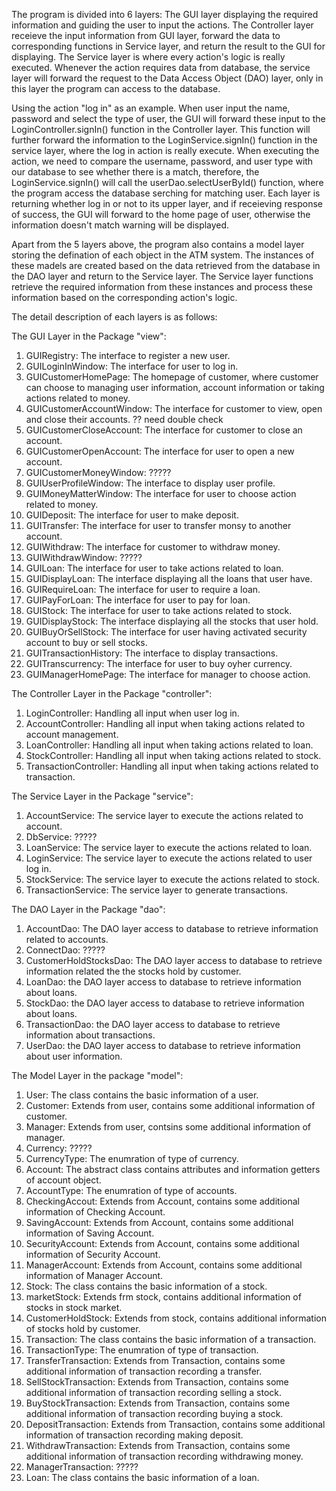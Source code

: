The program is divided into 6 layers: The GUI layer displaying the required information and guiding the user to input the actions. The Controller layer receieve the input information from GUI layer, forward the data to corresponding functions in Service layer, and return the result to the GUI for displaying. The Service layer is where every action's logic is really executed. Whenever the action requires data from database, the service layer will forward the request to the Data Access Object (DAO) layer, only in this layer the program can access to the database.

Using the action "log in" as an example. When user input the name, password and select the type of user, the GUI will forward these input to the LoginController.signIn() function in the Controller layer. This function will further forward the information to the LoginService.signIn() function in the service layer, where the log in action is really execute. When executing the action, we need to compare the username, password, and user type with our database to see whether there is a match, therefore, the 
LoginService.signIn() will call the userDao.selectUserById() function, where the program access the database serching for matching user. Each layer is returning whether log in or not to its upper layer, and if receieving response of success, the GUI will forward to the home page of user, otherwise the information doesn't match warning will be displayed.

Apart from the 5 layers above, the program also contains a model layer storing the defination of each object in the ATM system. The instances of these madels are created based on the data retrieved from the database in the DAO layer and return to the Service layer. The Service layer functions retrieve the required information from these instances and process these information based on the corresponding action's logic.

The detail description of each layers is as follows:

The GUI Layer in the Package "view":
  1. GUIRegistry: The interface to register a new user.
  2. GUILoginInWindow: The interface for user to log in.
  3. GUICustomerHomePage: The homepage of customer, where customer can choose to managing user information, account information or taking actions related to money.
  4. GUICustomerAccountWindow: The interface for customer to view, open and close their accounts. ?? need double check
  5. GUICustomerCloseAccount: The interface for customer to close an account.
  6. GUICustomerOpenAccount: The interface for user to open a new account.
  7. GUICustomerMoneyWindow: ?????
  8. GUIUserProfileWindow: The interface to display user profile.
  9. GUIMoneyMatterWindow: The interface for user to choose action related to money.
  10. GUIDeposit: The interface for user to make deposit.
  11. GUITransfer: The interface for user to transfer monsy to another account.
  12. GUIWithdraw: The interface for customer to withdraw money.
  13. GUIWithdrawWindow: ?????
  14. GUILoan: The interface for user to take actions related to loan.
  15. GUIDisplayLoan: The interface displaying all the loans that user have.
  16. GUIRequireLoan: The interface for user to require a loan.
  17. GUIPayForLoan: The interface for user to pay for loan.
  18. GUIStock: The interface for user to take actions related to stock.
  19. GUIDisplayStock: The interface displaying all the stocks that user hold.
  20. GUIBuyOrSellStock: The interface for user having activated security account to buy or sell stocks.
  21. GUITransactionHistory: The interface to display transactions.
  22. GUITranscurrency: The interface for user to buy oyher currency.
  23. GUIManagerHomePage: The interface for manager to choose action.
  
The Controller Layer in the Package "controller":
  1. LoginController: Handling all input when user log in.
  2. AccountController: Handling all input when taking actions related to account management.
  3. LoanController: Handling all input when taking actions related to loan.
  4. StockController: Handling all input when taking actions related to stock.
  5. TransactionController: Handling all input when taking actions related to transaction.

The Service Layer in the Package "service":
  1. AccountService: The service layer to execute the actions related to account.
  2. DbService: ?????
  3. LoanService: The service layer to execute the actions related to loan.
  4. LoginService: The service layer to execute the actions related to user log in.
  5. StockService: The service layer to execute the actions related to stock.
  6. TransactionService: The service layer to generate transactions.

The DAO Layer in the Package "dao":
  1. AccountDao: The DAO layer access to database to retrieve information related to accounts.
  2. ConnectDao: ?????
  3. CustomerHoldStocksDao: The DAO layer access to database to retrieve information related the the stocks hold by customer.
  4. LoanDao: the DAO layer access to database to retrieve information about loans.
  5. StockDao: the DAO layer access to database to retrieve information about loans.
  6. TransactionDao: the DAO layer access to database to retrieve information about transactions.
  7. UserDao: the DAO layer access to database to retrieve information about user information.

The Model Layer in the package "model":
  1. User: The class contains the basic information of a user.
  2. Customer: Extends from user, contains some additional information of customer.
  3. Manager: Extends from user, contsins some additional information of manager.
  4. Currency: ?????
  5. CurrencyType: The enumration of type of currency.
  6. Account: The abstract class contains attributes and information getters of account object.
  7. AccountType: The enumration of type of accounts.
  8. CheckingAccout: Extends from Account, contains some additional information of Checking Account.
  9. SavingAccount: Extends from Account, contains some additional information of Saving Account.
  10. SecurityAccount: Extends from Account, contains some additional information of Security Account.
  11. ManagerAccount: Extends from Account, contains some additional information of Manager Account.
  12. Stock: The class contains the basic information of a stock.
  13. marketStock: Extends frm stock, contains additional information of stocks in stock market.
  14. CustomerHoldStock: Extends from stock, contains additional information of stocks hold by customer.
  15. Transaction: The class contains the basic information of a transaction.
  16. TransactionType: The enumration of type of transaction.
  17. TransferTransaction: Extends from Transaction, contains some additional information of transaction recording a transfer.
  18. SellStockTransaction: Extends from Transaction, contains some additional information of transaction recording selling a stock.
  19. BuyStockTransaction: Extends from Transaction, contains some additional information of transaction recording buying a stock.
  20. DepositTransaction: Extends from Transaction, contains some additional information of transaction recording making deposit.
  21. WithdrawTransaction: Extends from Transaction, contains some additional information of transaction recording withdrawing money.
  22. ManagerTransaction: ?????
  23. Loan: The class contains the basic information of a loan.

